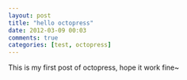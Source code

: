 ```yaml
---
layout: post
title: "hello octopress"
date: 2012-03-09 00:03
comments: true
categories: [test, octopress]
---
```


This is my first post of octopress, hope it work fine~
